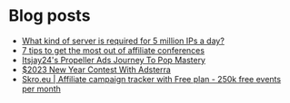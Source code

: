 # Blog posts
<!-- BLOG-POST-LIST:START -->
- [What kind of server is required for 5 million IPs a day?](https://afflift.com/f/threads/what-kind-of-server-is-required-for-5-million-ips-a-day.10157/)
- [7 tips to get the most out of affiliate conferences](https://afflift.com/f/threads/7-tips-to-get-the-most-out-of-affiliate-conferences.8604/)
- [Itsjay24&#39;s Propeller Ads Journey To Pop Mastery](https://afflift.com/f/threads/itsjay24s-propeller-ads-journey-to-pop-mastery.10146/)
- [$2023 New Year Contest With Adsterra](https://afflift.com/f/threads/2023-new-year-contest-with-adsterra.10196/)
- [Skro.eu | Affiliate campaign tracker with Free plan - 250k free events per month](https://afflift.com/f/threads/skro-eu-affiliate-campaign-tracker-with-free-plan-250k-free-events-per-month.7260/)
<!-- BLOG-POST-LIST:END -->
